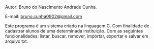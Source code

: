 Autor: Bruno do Nascimento Andrade Cunha.

E-mail: bruno.cunha0902@gmail.com

Este programa é um sistema criado na linguagem C. Com finalidade de cadastrar alunos de uma determinada instituição. 
Com as seguintes funcionalidades: listar, buscar, remover, importar, exportar e salvar em arquivo txt.
